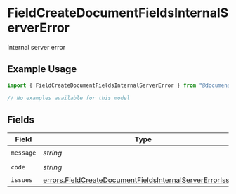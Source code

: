 # FieldCreateDocumentFieldsInternalServerError

Internal server error

## Example Usage

```typescript
import { FieldCreateDocumentFieldsInternalServerError } from "@documenso/sdk-typescript/models/errors";

// No examples available for this model
```

## Fields

| Field                                                                                                                                  | Type                                                                                                                                   | Required                                                                                                                               | Description                                                                                                                            |
| -------------------------------------------------------------------------------------------------------------------------------------- | -------------------------------------------------------------------------------------------------------------------------------------- | -------------------------------------------------------------------------------------------------------------------------------------- | -------------------------------------------------------------------------------------------------------------------------------------- |
| `message`                                                                                                                              | *string*                                                                                                                               | :heavy_check_mark:                                                                                                                     | N/A                                                                                                                                    |
| `code`                                                                                                                                 | *string*                                                                                                                               | :heavy_check_mark:                                                                                                                     | N/A                                                                                                                                    |
| `issues`                                                                                                                               | [errors.FieldCreateDocumentFieldsInternalServerErrorIssue](../../models/errors/fieldcreatedocumentfieldsinternalservererrorissue.md)[] | :heavy_minus_sign:                                                                                                                     | N/A                                                                                                                                    |